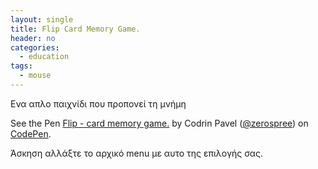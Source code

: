 ```yaml
---
layout: single
title: Flip Card Memory Game.
header: no
categories:
  - education
tags:
  - mouse
---
```


Eνα απλο παιχνίδι που προπονεί τη μνήμη

<p data-height="265" data-theme-id="0" data-slug-hash="bNWbvW" data-default-tab="js,result" data-user="zerospree" data-pen-title="Flip - card memory game." data-preview="true" class="codepen">See the Pen <a href="https://codepen.io/zerospree/pen/bNWbvW/">Flip - card memory game.</a> by Codrin Pavel (<a href="https://codepen.io/zerospree">@zerospree</a>) on <a href="https://codepen.io">CodePen</a>.</p>
<script async src="https://static.codepen.io/assets/embed/ei.js"></script>


Άσκηση αλλάξτε το αρχικό menu με αυτο της επιλογής σας.

